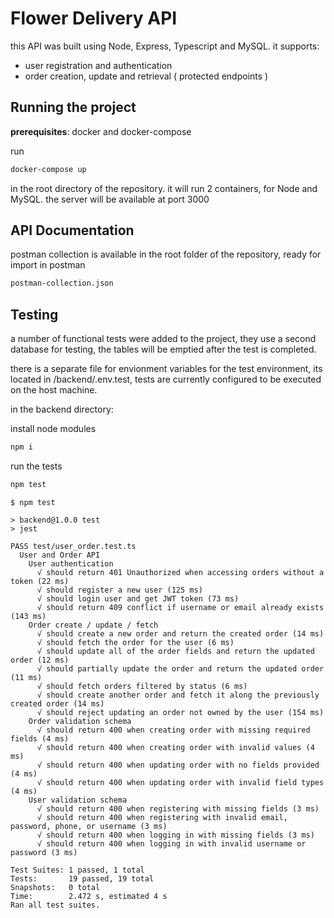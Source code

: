 # Flower Delivery API

this API was built using Node, Express, Typescript and MySQL. it supports:

 - user registration and authentication
 - order creation, update and retrieval ( protected endpoints )



## Running the project
**prerequisites**: docker and docker-compose

run
```bash
docker-compose up
```
in the root directory of the repository. it will run 2 containers, for Node and MySQL.
the server will be available at port 3000


## API Documentation

postman collection is available in the root folder of the repository, ready for import in postman
```bash
postman-collection.json
```

## Testing

a number of functional tests were added to the project, they use a second database for testing, the tables will be emptied after the test is completed.

there is a separate file for envionment variables for the test environment, its located in /backend/.env.test, tests are currently configured to be executed on the host machine.

in the backend directory: 

install node modules
```bash
npm i
```

run the tests
```bash
npm test
```

```code
$ npm test

> backend@1.0.0 test
> jest

PASS test/user_order.test.ts
  User and Order API
    User authentication
      √ should return 401 Unauthorized when accessing orders without a token (22 ms)
      √ should register a new user (125 ms)
      √ should login user and get JWT token (73 ms)
      √ should return 409 conflict if username or email already exists (143 ms)
    Order create / update / fetch
      √ should create a new order and return the created order (14 ms)
      √ should fetch the order for the user (6 ms)
      √ should update all of the order fields and return the updated order (12 ms)
      √ should partially update the order and return the updated order (11 ms)
      √ should fetch orders filtered by status (6 ms)
      √ should create another order and fetch it along the previously created order (14 ms)
      √ should reject updating an order not owned by the user (154 ms)
    Order validation schema
      √ should return 400 when creating order with missing required fields (4 ms)
      √ should return 400 when creating order with invalid values (4 ms)
      √ should return 400 when updating order with no fields provided (4 ms)
      √ should return 400 when updating order with invalid field types (4 ms)
    User validation schema
      √ should return 400 when registering with missing fields (3 ms)
      √ should return 400 when registering with invalid email, password, phone, or username (3 ms)
      √ should return 400 when logging in with missing fields (3 ms)
      √ should return 400 when logging in with invalid username or password (3 ms)

Test Suites: 1 passed, 1 total
Tests:       19 passed, 19 total
Snapshots:   0 total
Time:        2.472 s, estimated 4 s
Ran all test suites.
```